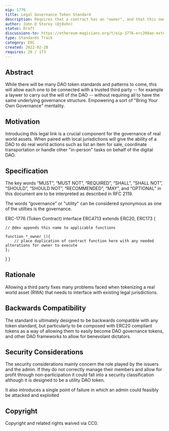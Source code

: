 ```yaml
---
eip: 1776 
title: Legal Governance Token Standard
description: Requires that a contract has an "owner", and that this owner has access to applicable functions so that it may easily enact the will of the DAO both on and off chain in any jurisdiction.
author: John D Storey (@j0xhn)
status: Draft 
discussions-to: https://ethereum-magicians.org/t/eip-1776-erc20dao-extend-any-dao-framework-for-compliance-with-local-legal-jurisdictions
type: Standards Track
category: ERC
created: 2022-02-20
requires: 20 / 173
---
```


## Abstract
While there will be many DAO token standards and patterns to come, this will allow each one to be connected with a trusted third party -- for example a laywer to carry out the will of the DAO -- without requiring all to have the same underlying governance structure. Empowering a sort of "Bring Your Own Governance" mentality.

## Motivation
Introducing this legal link is a crucial component for the governance of real world assets.  When paired with local jurisdictions will give the ability of a DAO to do real world actions such as list an item for sale, coordinate transportation or handle other "in-person" tasks on behalf of the digital DAO.

## Specification
The key words “MUST”, “MUST NOT”, “REQUIRED”, “SHALL”, “SHALL NOT”, “SHOULD”, “SHOULD NOT”, “RECOMMENDED”, “MAY”, and “OPTIONAL” in this document are to be interpreted as described in RFC 2119.

The words “governance” or "utility" can be considered synonymous as one of the utilties is the governance.

ERC-1776 (Token Contract)
interface ERC4713 extends ERC20, ERC173 {

    // @dev appends this name to applicable functions

    function *_owner (){
        // place duplication of contract function here with any needed alterations for owner to execute
    };
  }
}

## Rationale
Allowing a third party fixes many problems faced when tokenizing a real world asset (RWA) that needs to interface with existing legal jurisdictions.

## Backwards Compatibility
The standard is ultimately designed to be backwards compatible with any token standard, but particularly to be composed with ERC20 compliant tokens as a way of allowing them to easily become DAO governance tokens, and other DAO frameworks to allow for benevolant dictators.

## Security Considerations
The security considerations mainly concern the role played by the issuers and the admin. If they do not correctly manage their members and allow for profit through non-participation it could fall into a security classification although it is designed to be a utility DAO token.

It also introduces a single point of failure in which an admin could feasibly be attacked and exploited

## Copyright
Copyright and related rights waived via CC0.
